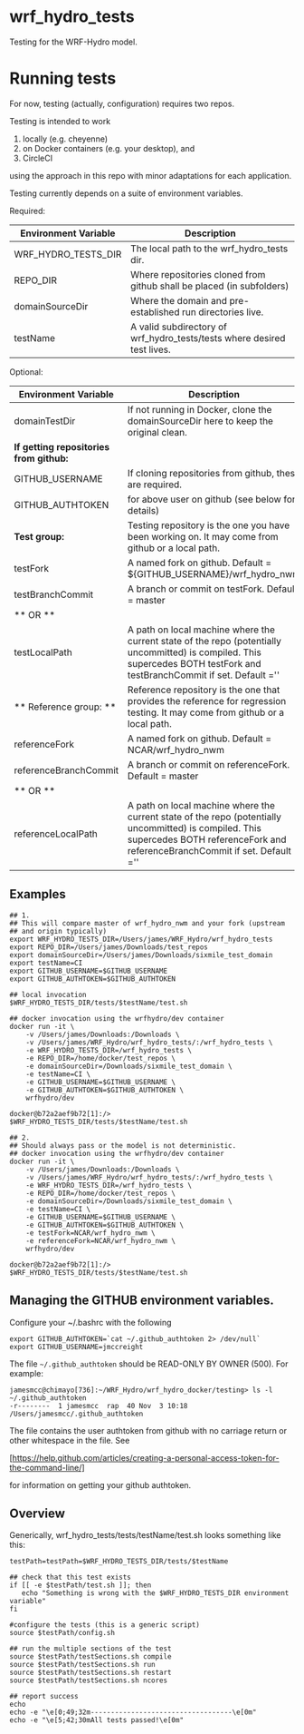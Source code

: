 # wrf\_hydro\_tests
Testing for the WRF-Hydro model.

# Running tests

For now, testing (actually, configuration) requires two repos. 

Testing is intended to work

1) locally (e.g. cheyenne) 
2) on Docker containers (e.g. your desktop), and
3) CircleCI 

using the approach in this repo with minor adaptations for each
application. 

Testing currently depends on a suite of environment variables. 

Required:

Environment Variable   | Description 
---                    |---
WRF\_HYDRO\_TESTS\_DIR | The local path to the wrf\_hydro\_tests dir.
REPO\_DIR              | Where repositories cloned from github shall be placed (in subfolders)
domainSourceDir        | Where the domain and pre-established run directories live.
testName               | A valid subdirectory of wrf\_hydro\_tests/tests where desired test lives.


Optional:

Environment Variable   | Description 
---                    |---
domainTestDir          |If not running in Docker, clone the domainSourceDir here to keep the original clean. 
**If getting repositories from github:**|
GITHUB\_USERNAME       |If cloning repositories from github, these are required.
GITHUB\_AUTHTOKEN      |for above user on github (see below for details)
**Test group:**  | Testing repository is the one you have been working on. It may come from github or a local path.
testFork               |A named fork on github. Default = ${GITHUB\_USERNAME}/wrf\_hydro\_nwm
testBranchCommit       |A branch or commit on testFork. Default = master
** OR ** |
testLocalPath          |A path on local machine where the current state of the repo (potentially uncommitted) is compiled. This supercedes BOTH testFork and testBranchCommit if set. Default =''
** Reference group: ** | Reference repository is the one that provides the reference for regression testing. It may come from github or a local path.
referenceFork          |A named fork on github. Default = NCAR/wrf\_hydro\_nwm
referenceBranchCommit  |A branch or commit on referenceFork. Default = master   
** OR ** |
referenceLocalPath     |A path on local machine where the current state of the repo (potentially uncommitted) is compiled. This supercedes BOTH referenceFork and referenceBranchCommit if set. Default =''


## Examples

```
## 1.
## This will compare master of wrf_hydro_nwm and your fork (upstream
## and origin typically)
export WRF_HYDRO_TESTS_DIR=/Users/james/WRF_Hydro/wrf_hydro_tests
export REPO_DIR=/Users/james/Downloads/test_repos
export domainSourceDir=/Users/james/Downloads/sixmile_test_domain
export testName=CI
export GITHUB_USERNAME=$GITHUB_USERNAME
export GITHUB_AUTHTOKEN=$GITHUB_AUTHTOKEN

## local invocation
$WRF_HYDRO_TESTS_DIR/tests/$testName/test.sh

## docker invocation using the wrfhydro/dev container
docker run -it \
    -v /Users/james/Downloads:/Downloads \
	-v /Users/james/WRF_Hydro/wrf_hydro_tests/:/wrf_hydro_tests \
	-e WRF_HYDRO_TESTS_DIR=/wrf_hydro_tests \
    -e REPO_DIR=/home/docker/test_repos \
    -e domainSourceDir=/Downloads/sixmile_test_domain \
    -e testName=CI \
    -e GITHUB_USERNAME=$GITHUB_USERNAME \
    -e GITHUB_AUTHTOKEN=$GITHUB_AUTHTOKEN \
	wrfhydro/dev

docker@b72a2aef9b72[1]:/>  $WRF_HYDRO_TESTS_DIR/tests/$testName/test.sh

```

```
## 2.
## Should always pass or the model is not deterministic.
## docker invocation using the wrfhydro/dev container
docker run -it \
    -v /Users/james/Downloads:/Downloads \
	-v /Users/james/WRF_Hydro/wrf_hydro_tests/:/wrf_hydro_tests \
	-e WRF_HYDRO_TESTS_DIR=/wrf_hydro_tests \
    -e REPO_DIR=/home/docker/test_repos \
    -e domainSourceDir=/Downloads/sixmile_test_domain \
    -e testName=CI \
    -e GITHUB_USERNAME=$GITHUB_USERNAME \
    -e GITHUB_AUTHTOKEN=$GITHUB_AUTHTOKEN \
	-e testFork=NCAR/wrf_hydro_nwm \
	-e referenceFork=NCAR/wrf_hydro_nwm \
	wrfhydro/dev

docker@b72a2aef9b72[1]:/>  $WRF_HYDRO_TESTS_DIR/tests/$testName/test.sh
```

## Managing the GITHUB environment variables. 
Configure your ~/.bashrc with the following

```
export GITHUB_AUTHTOKEN=`cat ~/.github_authtoken 2> /dev/null`
export GITHUB_USERNAME=jmccreight
```

The file `~/.github_authtoken` should be READ-ONLY BY OWNER (500). For example:

```
jamesmcc@chimayo[736]:~/WRF_Hydro/wrf_hydro_docker/testing> ls -l ~/.github_authtoken 
-r--------  1 jamesmcc  rap  40 Nov  3 10:18 /Users/jamesmcc/.github_authtoken
```

The file contains the user authtoken from github with no carriage return or other 
whitespace in the file. See 

[https://help.github.com/articles/creating-a-personal-access-token-for-the-command-line/]

for information on getting your github authtoken.

## Overview
Generically, wrf\_hydro\_tests/tests/testName/test.sh looks something like this:

```
testPath=testPath=$WRF_HYDRO_TESTS_DIR/tests/$testName

## check that this test exists
if [[ -e $testPath/test.sh ]]; then 
   echo "Something is wrong with the $WRF_HYDRO_TESTS_DIR environment variable"
fi

#configure the tests (this is a generic script)
source $testPath/config.sh

## run the multiple sections of the test
source $testPath/testSections.sh compile
source $testPath/testSections.sh run
source $testPath/testSections.sh restart
source $testPath/testSections.sh ncores

## report success
echo
echo -e "\e[0;49;32m-----------------------------------\e[0m"
echo -e "\e[5;42;30mAll tests passed!\e[0m"
```

